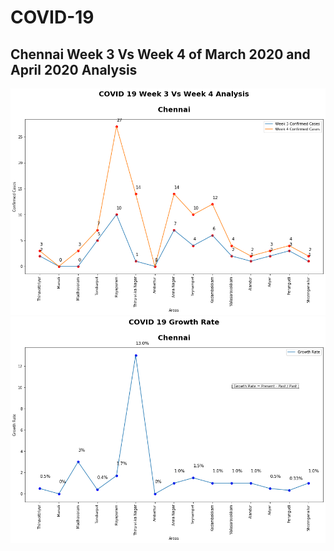 # COVID-19
## Chennai Week 3 Vs Week 4 of March 2020 and April 2020 Analysis
![](https://github.com/GaneshKumarKhilji/COVID-19/blob/master/CovidDataset.png?raw=true)
![](https://github.com/GaneshKumarKhilji/COVID-19/blob/master/CovidGrowth.png?raw=true)
